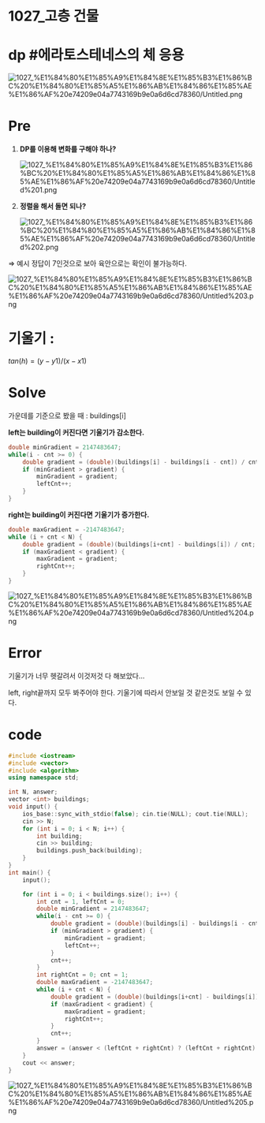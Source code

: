 # 1027_고층 건물

# dp #에라토스테네스의 체 응용

![1027_%E1%84%80%E1%85%A9%E1%84%8E%E1%85%B3%E1%86%BC%20%E1%84%80%E1%85%A5%E1%86%AB%E1%84%86%E1%85%AE%E1%86%AF%20e74209e04a7743169b9e0a6d6cd78360/Untitled.png](1027_%E1%84%80%E1%85%A9%E1%84%8E%E1%85%B3%E1%86%BC%20%E1%84%80%E1%85%A5%E1%86%AB%E1%84%86%E1%85%AE%E1%86%AF%20e74209e04a7743169b9e0a6d6cd78360/Untitled.png)

# Pre

1. **DP를 이용해 변화를 구해야 하나?**

    ![1027_%E1%84%80%E1%85%A9%E1%84%8E%E1%85%B3%E1%86%BC%20%E1%84%80%E1%85%A5%E1%86%AB%E1%84%86%E1%85%AE%E1%86%AF%20e74209e04a7743169b9e0a6d6cd78360/Untitled%201.png](1027_%E1%84%80%E1%85%A9%E1%84%8E%E1%85%B3%E1%86%BC%20%E1%84%80%E1%85%A5%E1%86%AB%E1%84%86%E1%85%AE%E1%86%AF%20e74209e04a7743169b9e0a6d6cd78360/Untitled%201.png)

2. **정렬을 해서 돌면 되나?**

    ![1027_%E1%84%80%E1%85%A9%E1%84%8E%E1%85%B3%E1%86%BC%20%E1%84%80%E1%85%A5%E1%86%AB%E1%84%86%E1%85%AE%E1%86%AF%20e74209e04a7743169b9e0a6d6cd78360/Untitled%202.png](1027_%E1%84%80%E1%85%A9%E1%84%8E%E1%85%B3%E1%86%BC%20%E1%84%80%E1%85%A5%E1%86%AB%E1%84%86%E1%85%AE%E1%86%AF%20e74209e04a7743169b9e0a6d6cd78360/Untitled%202.png)

⇒ 예시 정답이 7인것으로 보아 육안으로는 확인이 불가능하다.

![1027_%E1%84%80%E1%85%A9%E1%84%8E%E1%85%B3%E1%86%BC%20%E1%84%80%E1%85%A5%E1%86%AB%E1%84%86%E1%85%AE%E1%86%AF%20e74209e04a7743169b9e0a6d6cd78360/Untitled%203.png](1027_%E1%84%80%E1%85%A9%E1%84%8E%E1%85%B3%E1%86%BC%20%E1%84%80%E1%85%A5%E1%86%AB%E1%84%86%E1%85%AE%E1%86%AF%20e74209e04a7743169b9e0a6d6cd78360/Untitled%203.png)

# 기울기 :

$tan(h) = (y-y1)/(x-x1)$

# Solve

가운데를 기준으로 봤을 때 : buildings[i]

**left는 building이 커진다면 기울기가 감소한다.**

```cpp
double minGradient = 2147483647;
while(i - cnt >= 0) {
	double gradient = (double)(buildings[i] - buildings[i - cnt]) / cnt;
	if (minGradient > gradient) {
		minGradient = gradient;
		leftCnt++;
	}
}
```

**right는 building이 커진다면 기울기가 증가한다.**

```cpp
double maxGradient = -2147483647;
while (i + cnt < N) {
	double gradient = (double)(buildings[i+cnt] - buildings[i]) / cnt;
	if (maxGradient < gradient) {
		maxGradient = gradient;
		rightCnt++;
	}
}
```

![1027_%E1%84%80%E1%85%A9%E1%84%8E%E1%85%B3%E1%86%BC%20%E1%84%80%E1%85%A5%E1%86%AB%E1%84%86%E1%85%AE%E1%86%AF%20e74209e04a7743169b9e0a6d6cd78360/Untitled%204.png](1027_%E1%84%80%E1%85%A9%E1%84%8E%E1%85%B3%E1%86%BC%20%E1%84%80%E1%85%A5%E1%86%AB%E1%84%86%E1%85%AE%E1%86%AF%20e74209e04a7743169b9e0a6d6cd78360/Untitled%204.png)

# Error

기울기가 너무 헷갈려서 이것저것 다 해보았다...

left, right끝까지 모두 봐주어야 한다. 기울기에 따라서 안보일 것 같은것도 보일 수 있다.

# code

```cpp
#include <iostream>
#include <vector>
#include <algorithm>
using namespace std;

int N, answer;
vector <int> buildings;
void input() {
	ios_base::sync_with_stdio(false); cin.tie(NULL); cout.tie(NULL);
	cin >> N;
	for (int i = 0; i < N; i++) {
		int building;
		cin >> building;
		buildings.push_back(building);
	}
}
int main() {
	input();

	for (int i = 0; i < buildings.size(); i++) {
		int cnt = 1, leftCnt = 0;
		double minGradient = 2147483647;
		while(i - cnt >= 0) {
			double gradient = (double)(buildings[i] - buildings[i - cnt]) / cnt;
			if (minGradient > gradient) {
				minGradient = gradient;
				leftCnt++;
			}
			cnt++;
		}
		int rightCnt = 0; cnt = 1;
		double maxGradient = -2147483647;
		while (i + cnt < N) {
			double gradient = (double)(buildings[i+cnt] - buildings[i]) / cnt;
			if (maxGradient < gradient) {
				maxGradient = gradient;
				rightCnt++;
			}
			cnt++;
		}
		answer = (answer < (leftCnt + rightCnt) ? (leftCnt + rightCnt) : answer);
	}
	cout << answer;
}
```

![1027_%E1%84%80%E1%85%A9%E1%84%8E%E1%85%B3%E1%86%BC%20%E1%84%80%E1%85%A5%E1%86%AB%E1%84%86%E1%85%AE%E1%86%AF%20e74209e04a7743169b9e0a6d6cd78360/Untitled%205.png](1027_%E1%84%80%E1%85%A9%E1%84%8E%E1%85%B3%E1%86%BC%20%E1%84%80%E1%85%A5%E1%86%AB%E1%84%86%E1%85%AE%E1%86%AF%20e74209e04a7743169b9e0a6d6cd78360/Untitled%205.png)